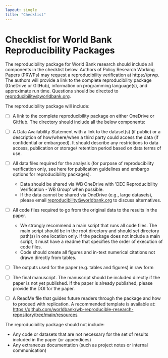 ```yaml
---
layout: single
title: "Checklist"
---
```


# Checklist for World Bank Reproducibility Packages

The reproducibility package for World Bank research should include all components in the checklist below.
Authors of Policy Research Working Papers (PRWPs) may request a reproducibility verification at https://prwp.
The authors will provide a link to the complete reproducibility package (OneDrive or GitHub),
information on programming language(s), and approximate run time.
Questions should be directed to reproducibility@worldbank.org.

The reproducibility package will include:
- [ ]	A link to the complete reproducibility package on either OneDrive or GitHub. The directory should include all the below components:
- [ ] A Data Availability Statement with a link to the dataset(s) (if public) or a description of how/where/when a third party could access the data (if confidential or embargoed). It should describe any restrictions to data access, publication or storage/ retention period based on data terms of use.
- [ ] All data files required for the analysis (for purpose of reproducibility verification only, see here for publication guidelines and embargo options for reproducibility packages).
    - Data should be shared via WB OneDrive with 'DEC Reproducibility Verification - WB Group' when possible.
    - If the data cannot be shared via OneDrive (e.g., large datasets), please email reproducibility@worldbank.org to discuss alternatives.
- [ ] All code files required to go from the original data to the results in the paper.
    - We strongly recommend a main script that runs all code files. The main script should be in the root directory and should set directory path(s) in one location only. If the package does not include a main script, it must have a readme that specifies the order of execution of code files.
    - Code should create all figures and in-text numerical citations not drawn directly from tables.
- [ ] The outputs used for the paper (e.g. tables and figures) in raw form
- [ ] The final manuscript. The manuscript should be included directly if the paper is not yet published. If the paper is already published, please provide the DOI for the paper.
- [ ] A ReadMe file that guides future readers through the package and how to proceed with replication. A recommended template  is available at: https://github.com/worldbank/wb-reproducible-research-repository/tree/main/resources


The reproducibility package should not include:
- Any code or datasets that are not necessary for the set of results included in the paper (or appendices)
- Any extraneous documentation (such as project notes or internal communication)
